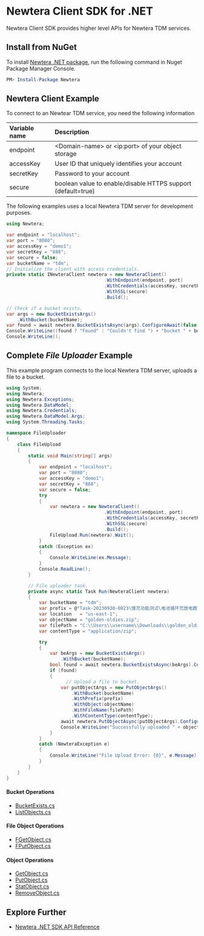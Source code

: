 # Newtera Client SDK for .NET  

Newtera Client SDK provides higher level APIs for Newtera TDM services.

## Install from NuGet
To install [Newtera .NET package](https://www.nuget.org/packages/Newtera/), run the following command in Nuget Package Manager Console.

```powershell
PM> Install-Package Newtera
```

## Newtera Client Example
To connect to an Newtear TDM service, you need the following information

| Variable name | Description                                                  |
|:--------------|:-------------------------------------------------------------|
| endpoint      | \<Domain-name\> or \<ip:port\> of your object storage        |
| accessKey     | User ID that uniquely identifies your account                |
| secretKey     | Password to your account                                     |
| secure        | boolean value to enable/disable HTTPS support (default=true) |

The following examples uses a local Newtera TDM server for development purposes.

```cs
using Newtera;

var endpoint = "localhost";
var port = "8080";
var accessKey = "demo1";
var secretKey = "888";
var secure = false;
var bucketName = "tdm";
// Initialize the client with access credentials.
private static INewteraClient newtera = new NewteraClient()
                                    .WithEndpoint(endpoint, port)
                                    .WithCredentials(accessKey, secretKey)
                                    .WithSSL(secure)
                                    .Build();

// Check if a bucket exists.
var args = new BucketExistsArgs()
	.WithBucket(bucketName);
var found = await newtera.BucketExistsAsync(args).ConfigureAwait(false);
Console.WriteLine((found ? "Found" : "Couldn't find ") + "bucket " + bucketName);
Console.WriteLine();

```

## Complete _File Uploader_ Example

This example program connects to the local Newtera TDM server, uploads a file to a bucket.
```cs
using System;
using Newtera;
using Newtera.Exceptions;
using Newtera.DataModel;
using Newtera.Credentials;
using Newtera.DataModel.Args;
using System.Threading.Tasks;

namespace FileUploader
{
    class FileUpload
    {
        static void Main(string[] args)
        {
            var endpoint = "localhost";
            var port = "8080";
            var accessKey = "demo1";
            var secretKey = "888";
            var secure = false;
            try
            {
                var newtera = new NewteraClient()
                                    .WithEndpoint(endpoint, port)
                                    .WithCredentials(accessKey, secretKey)
                                    .WithSSL(secure)
                                    .Build();
                FileUpload.Run(newtera).Wait();
            }
            catch (Exception ex)
            {
                Console.WriteLine(ex.Message);
            }
            Console.ReadLine();
        }

        // File uploader task.
        private async static Task Run(NewteraClient newtera)
        {
            var bucketName = "tdm";
			var prefix = @"Task-20230930-0023\慢充功能测试\电池循环充放电数据";
            var location   = "us-east-1";
            var objectName = "golden-oldies.zip";
            var filePath = "C:\\Users\\username\\Downloads\\golden_oldies.mp3";
            var contentType = "application/zip";

            try
            {
                var beArgs = new BucketExistsArgs()
                    .WithBucket(bucketName);
                bool found = await newtera.BucketExistsAsync(beArgs).ConfigureAwait(false);
                if (found)
                {
                      // Upload a file to bucket.
                    var putObjectArgs = new PutObjectArgs()
                        .WithBucket(bucketName)
						.WithPrefix(prefix)
                        .WithObject(objectName)
                        .WithFileName(filePath)
                        .WithContentType(contentType);
                    await newtera.PutObjectAsync(putObjectArgs).ConfigureAwait(false);
                    Console.WriteLine("Successfully uploaded " + objectName );
                }
            }
            catch (NewteraException e)
            {
                Console.WriteLine("File Upload Error: {0}", e.Message);
            }
        }
    }
}
```

#### Bucket Operations

* [BucketExists.cs](https://github.com/newtera/newtera-dotnet/blob/master/Newtera.Examples/Cases/BucketExists.cs)
* [ListObjects.cs](https://github.com/newtera/newtera-dotnet/blob/master/Newtera.Examples/Cases/ListObjects.cs)

#### File Object Operations
* [FGetObject.cs](https://github.com/newtera/newtera-dotnet/blob/master/Newtera.Examples/Cases/FGetObject.cs)
* [FPutObject.cs](https://github.com/newtera/newtera-dotnet/blob/master/Newtera.Examples/Cases/FPutObject.cs)

#### Object Operations
* [GetObject.cs](https://github.com/newtera/newtera-dotnet/blob/master/Newtera.Examples/Cases/GetObject.cs)
* [PutObject.cs](https://github.com/newtera/newtera-dotnet/blob/master/Newtera.Examples/Cases/PutObject.cs)
* [StatObject.cs](https://github.com/newtera/newtera-dotnet/blob/master/Newtera.Examples/Cases/StatObject.cs)
* [RemoveObject.cs](https://github.com/newtera/newtera-dotnet/blob/master/Newtera.Examples/Cases/RemoveObject.cs)

## Explore Further
* [Newtera .NET SDK API Reference](http://newtera.net/docs/newtera/developers/dotnet/API.html)
